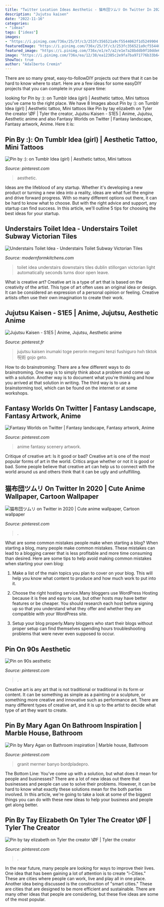 ```yaml
---
title: "Twitter Location Ideas Aesthetic - 猫布団ツムリ On Twitter In 2020"
description: "Jujutsu kaisen"
date: "2022-11-16"
categories:
- "ideas"
tags: ["ideas"]
images:
- "https://i.pinimg.com/736x/25/3f/c3/253fc356521a9cf5544062f1d5249904.jpg"
featuredImage: "https://i.pinimg.com/736x/25/3f/c3/253fc356521a9cf5544062f1d5249904.jpg"
featured_image: "https://i.pinimg.com/736x/e1/e7/a2/e1e7a28bddb9f10dde68d11e216257dd.jpg"
image: "https://i.pinimg.com/736x/ea/12/38/ea12385c2e9fa7ba971776b33b642458.jpg"
ShowToc: true
author: "Adalberto Cremin"
---
```



There are so many great, easy-to-followDIY projects out there that it can be hard to know where to start. Here are a few ideas for some easyDIY projects that you can complete in your spare time: 

	

		
looking for Pin by :): on Tumblr Idea (girl) | Aesthetic tattoo, Mini tattoos you've came to the right place. We have 8 Images about Pin by :): on Tumblr Idea (girl) | Aesthetic tattoo, Mini tattoos like Pin by tay elizabeth on Tyler the creator \ØF | Tyler the creator, Jujutsu Kaisen - S1E5 | Anime, Jujutsu, Aesthetic anime and also Fantasy Worlds on Twitter | Fantasy landscape, Fantasy artwork, Anime. Here it is:
		
    
## Pin By :): On Tumblr Idea (girl) | Aesthetic Tattoo, Mini Tattoos

<img loading=lazy src="https://i.pinimg.com/736x/cd/b9/ad/cdb9ad179b3083edc007d76734525181.jpg" onerror="this.onerror=null;this.src='https://tse2.mm.bing.net/th?id=OIP.2vVkyIa5FhKUkWEFNVLOvQHaNL&amp;pid=15.1';" alt="Pin by :): on Tumblr Idea (girl) | Aesthetic tattoo, Mini tattoos">

_Source: pinterest.com_

>aesthetic. 

	

Ideas are the lifeblood of any startup. Whether it's developing a new product or turning a new idea into a reality, ideas are what fuel the engine and drive forward progress. With so many different options out there, it can be hard to know what to choose. But with the right advice and support, any startup can find success. In this article, we'll outline 5 tips for choosing the best ideas for your startup.

    
## Understairs Toilet Idea - Understairs Toilet Subway Victorian Tiles

<img loading=lazy src="https://modernformkitchens.com/wp-content/uploads/2016/09/20160714_092005-e1473433419123-768x1024.jpg" onerror="this.onerror=null;this.src='https://tse3.mm.bing.net/th?id=OIP.iUnTKRJ-OU1J32eV0mIQEAHaJ4&amp;pid=15.1';" alt="Understairs Toilet Idea - Understairs Toilet Subway Victorian Tiles">

_Source: modernformkitchens.com_

>toilet idea understairs downstairs tiles dublin stillorgan victorian light automatically seconds turns door open leave. 

	

What is creative art?
Creative art is a type of art that is based on the creativity of the artist. This type of art often uses an original idea or design. It can be considered an expression of a personal opinion or feeling. Creative artists often use their own imagination to create their work.

    
## Jujutsu Kaisen - S1E5 | Anime, Jujutsu, Aesthetic Anime

<img loading=lazy src="https://i.pinimg.com/736x/46/ed/71/46ed71a73e4127d52f13a609012b6ea3.jpg" onerror="this.onerror=null;this.src='https://tse3.mm.bing.net/th?id=OIP.E7jNVdWwTXADY-FdbPwpfQHaHZ&amp;pid=15.1';" alt="Jujutsu Kaisen - S1E5 | Anime, Jujutsu, Aesthetic anime">

_Source: pinterest.fr_

>jujutsu kaisen inumaki toge perorin megumi tenzi fushiguro hxh tiktok 呪術 gojo geto. 

	

How to do brainstroming:
There are a few different ways to do brainstroming. One way is to simply think about a problem and come up with a solution. Another way is to document what you're thinking and how you arrived at that solution in writing. The third way is to use a brainstorming tool, which can be found on the internet or at some workshops.

    
## Fantasy Worlds On Twitter | Fantasy Landscape, Fantasy Artwork, Anime

<img loading=lazy src="https://i.pinimg.com/736x/61/ee/8c/61ee8c103ac6d4af31504e62d9fb1398.jpg" onerror="this.onerror=null;this.src='https://tse3.mm.bing.net/th?id=OIP.3qiML3_LsfB9UQ8bokmLGQHaLb&amp;pid=15.1';" alt="Fantasy Worlds on Twitter | Fantasy landscape, Fantasy artwork, Anime">

_Source: pinterest.com_

>anime fantasy scenery artwork. 

	

Critique of creative art: Is it good or bad?
Creative art is one of the most popular forms of art in the world. Critics argue whether or not it is good or bad. Some people believe that creative art can help us to connect with the world around us and others think that it can be ugly and unfulfilling.

    
## 猫布団ツムリ On Twitter In 2020 | Cute Anime Wallpaper, Cartoon Wallpaper

<img loading=lazy src="https://i.pinimg.com/736x/e1/e7/a2/e1e7a28bddb9f10dde68d11e216257dd.jpg" onerror="this.onerror=null;this.src='https://tse4.mm.bing.net/th?id=OIP.c-sBD-5U2Z8QMewOQuNADQHaNK&amp;pid=15.1';" alt="猫布団ツムリ on Twitter in 2020 | Cute anime wallpaper, Cartoon wallpaper">

_Source: pinterest.com_

>. 

	

What are some common mistakes people make when starting a blog?
When starting a blog, many people make common mistakes. These mistakes can lead to a blogging career that is less profitable and more time consuming than desired. Here are some tips to help avoid making common mistakes when starting your own blog:
1. Make a list of the main topics you plan to cover on your blog. This will help you know what content to produce and how much work to put into it.

2. Choose the right hosting service.Many bloggers use WordPress Hosting because it is free and easy to use, but other hosts may have better features or be cheaper. You should research each host before signing up so that you understand what they offer and whether they are compatible with your WordPress site.

3. Setup your blog properly.Many bloggers who start their blogs without proper setup can find themselves spending hours troubleshooting problems that were never even supposed to occur.

    
## Pin On 90s Aesthetic

<img loading=lazy src="https://i.pinimg.com/736x/10/06/69/100669fb78f9ad4342a8eca6730ab35b.jpg" onerror="this.onerror=null;this.src='https://tse4.mm.bing.net/th?id=OIP.xINFQDmeRShBn1YqjE8SVwHaNK&amp;pid=15.1';" alt="Pin on 90s aesthetic">

_Source: pinterest.com_

>. 

	

Creative art is any art that is not traditional or traditional in its form or content. It can be something as simple as a painting or a sculpture, or something more creative and innovative such as performance art. There are many different types of creative art, and it is up to the artist to decide what type of art they want to create.

    
## Pin By Mary Agan On Bathroom Inspiration | Marble House, Bathroom

<img loading=lazy src="https://i.pinimg.com/736x/ea/12/38/ea12385c2e9fa7ba971776b33b642458.jpg" onerror="this.onerror=null;this.src='https://tse4.mm.bing.net/th?id=OIP.qEyhQuKdplfrxZk5OiV3WAHaLN&amp;pid=15.1';" alt="Pin by Mary Agan on Bathroom inspiration | Marble house, Bathroom">

_Source: pinterest.com_

>granit mermer banyo bordpladepro. 

	

The Bottom Line: You’ve come up with a solution, but what does it mean for people and businesses?
There are a lot of new ideas out there that businesses and people can use to solve their problems. However, it can be hard to know what exactly these solutions mean for the both parties involved. In this article, we're going to take a look at some of the biggest things you can do with these new ideas to help your business and people get along better.

    
## Pin By Tay Elizabeth On Tyler The Creator \ØF | Tyler The Creator

<img loading=lazy src="https://i.pinimg.com/736x/25/3f/c3/253fc356521a9cf5544062f1d5249904.jpg" onerror="this.onerror=null;this.src='https://tse4.mm.bing.net/th?id=OIP.CHOnaHdVdJFZ1aF4ZcH7JAHaNL&amp;pid=15.1';" alt="Pin by tay elizabeth on Tyler the creator \ØF | Tyler the creator">

_Source: pinterest.com_

>. 

	

In the near future, many people are looking for ways to improve their lives. One idea that has been gaining a lot of attention is to create "i-Cities." These are cities where people can work, live and play all in one place. Another idea being discussed is the construction of "smart cities." These are cities that are designed to be more efficient and sustainable. There are many other ideas that people are considering, but these five ideas are some of the most popular.

